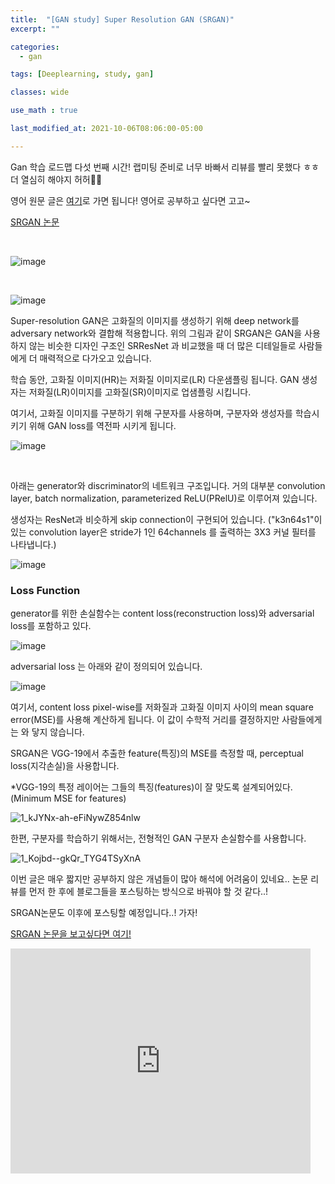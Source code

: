 ```yaml
---
title:  "[GAN study] Super Resolution GAN (SRGAN)"
excerpt: ""

categories:
  - gan

tags: [Deeplearning, study, gan]

classes: wide

use_math : true

last_modified_at: 2021-10-06T08:06:00-05:00

---
```


Gan 학습 로드맵 다섯 번째 시간! 랩미팅 준비로 너무 바빠서 리뷰를 빨리 못했다 ㅎㅎ 더 열심히 해야지 허허😤😤

영어 원문 글은 [여기](https://jonathan-hui.medium.com/gan-super-resolution-gan-srgan-b471da7270ec)로 가면 됩니다! 영어로 공부하고 싶다면 고고~

[SRGAN 논문](https://arxiv.org/pdf/1609.04802.pdf)


<br>

![image](https://user-images.githubusercontent.com/53431568/136047749-1decab72-4817-4209-b502-647c87d5dd87.png)

<br>

![image](https://user-images.githubusercontent.com/53431568/136047821-554e62ad-bb22-428a-bbbe-5c74d793333e.png)


Super-resolution GAN은 고화질의 이미지를 생성하기 위해 deep network를 adversary network와 결합해 적용합니다. 위의 그림과 같이 SRGAN은 
GAN을 사용하지 않는 비슷한 디자인 구조인 SRResNet 과 비교했을 때 더 많은 디테일들로 사람들에게 더 매력적으로 다가오고 있습니다.

학습 동안, 고화질 이미지(HR)는 저화질 이미지로(LR) 다운샘플링 됩니다. GAN 생성자는 저화질(LR)이미지를 고화질(SR)이미지로 업샘플링 시킵니다. 

여기서, 고화질 이미지를 구분하기 위해 구분자를 사용하며, 구분자와 생성자를 학습시키기 위해 GAN loss를 역전파 시키게 됩니다.

![image](https://user-images.githubusercontent.com/53431568/136050709-89ee8951-1de2-4264-9998-8dbfe1e40598.png)


<br>

아래는 generator와 discriminator의 네트워크 구조입니다. 거의 대부분 convolution layer, batch normalization, parameterized ReLU(PRelU)로 이루어져 있습니다.

생성자는 ResNet과 비슷하게 skip connection이 구현되어 있습니다. ("k3n64s1"이 있는 convolution layer은 stride가 1인 64channels 를 출력하는 3X3 커널 필터를 나타냅니다.)

![image](https://user-images.githubusercontent.com/53431568/136051790-ed10d519-7090-45a5-a089-56a6c72b4370.png)



### Loss Function
generator를 위한 손실함수는 content loss(reconstruction loss)와 adversarial loss를 포함하고 있다.

![image](https://user-images.githubusercontent.com/53431568/136052264-b2ca2f0d-b9c9-4795-a51b-d432883943ca.png)



adversarial loss 는 아래와 같이 정의되어 있습니다.

![image](https://user-images.githubusercontent.com/53431568/136052246-9ee02fb7-e698-4912-83b9-a3353b755a45.png)


여기서, content loss pixel-wise를 저화질과 고화질 이미지 사이의 mean square error(MSE)를 사용해 계산하게 됩니다. 이 값이 수학적 거리를 결정하지만 사람들에게는 와 닿지 않습니다.

SRGAN은 VGG-19에서 추출한 feature(특징)의 MSE를 측정할 때, perceptual loss(지각손실)을 사용합니다. 

*VGG-19의 특정 레이어는 그들의 특징(features)이 잘 맞도록 설계되어있다. (Minimum MSE for features)


![1_kJYNx-ah-eFiNywZ854nlw](https://user-images.githubusercontent.com/53431568/136053830-d67ef07c-24d0-4465-90f4-79afbd121cfa.jpeg)


한편, 구분자를 학습하기 위해서는, 전형적인 GAN 구분자 손실함수를 사용합니다.

![1_Kojbd--gkQr_TYG4TSyXnA](https://user-images.githubusercontent.com/53431568/136053868-f034babf-afe1-42e1-9fb2-203120e28985.png)



이번 글은 매우 짧지만 공부하지 않은 개념들이 많아 해석에 어려움이 있네요.. 논문 리뷰를 먼저 한 후에 블로그들을 포스팅하는 방식으로 바꿔야 할 것 같다..!

SRGAN논문도 이후에 포스팅할 예정입니다..! 가자!


[SRGAN 논문을 보고싶다면 여기!](https://arxiv.org/pdf/1609.04802.pdf)



<iframe src="https://giphy.com/embed/kyLYXonQYYfwYDIeZl" width="480" height="360" frameBorder="0" class="giphy-embed" allowFullScreen></iframe>

